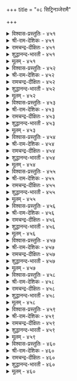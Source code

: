+++
title = "०८ सिट्रिनञ्जेरामै"

+++

<details><summary>विश्वास-प्रस्तुतिः - ४५१</summary>

सिट्रिनम् अञ्जुम् पॆरुमै सिऱुमैदान्  
सुट्रमाच् चूऴ्न्दु विडुम्।       ४५१
</details>

<details><summary>श्री-राम-देशिकः - ४५१</summary>

महान्तो दुष्टसाङ्गत्यात् भीतास्तिष्ठन्ति दूरतः ।  
दुष्टान् बन्धुसमान् कृत्वा नीचास्तुष्यन्ति तैः सह ॥ ४५१॥
</details>

<details><summary>रामचन्द्र-दीक्षितः - ४५१</summary>

451\. ciṟṟiṉam añcum, perumai; ciṟumaitāṉ  
cuṟṟamāc cūḻntuviṭum.

451\. The great dread the company of the ignoble, for the ignoble delight in the company of the mean.  
</details>

<details><summary>शुद्धानन्द-भारती - ४५१</summary>

1\. சிற்றினம் அஞ்சும் பெருமை சிறுமைதான்  
சுற்றமாச் சூழ்ந்து விடும்.  
The ignoble the noble fear  
The mean hold them as kinsmen dear.        451  
</details>

<details><summary>मूलम् - ४५१</summary>

सिट्रिनम् अञ्जुम् पॆरुमै सिऱुमैदान्  
सुट्रमाच् चूऴ्न्दु विडुम्।       ४५१
</details>

<details><summary>विश्वास-प्रस्तुतिः - ४५२</summary>

निलत्तियल्बाल् नीर्दिरिन् दट्रागुम् मान्दर्क्कु  
इनत्तियल्ब तागुम् अऱिवु।       ४५२
</details>

<details><summary>श्री-राम-देशिकः - ४५२</summary>

भूगतं सलिलं भूमिभेदाद् भिन्नरसं यथा ।  
तथा नरः सङ्गभेदाद् भिन्नभिन्नमतिर्भवेत् ॥ ४५२॥
</details>

<details><summary>रामचन्द्र-दीक्षितः - ४५२</summary>

452\. nilattu iyalpāṉ nīr tirintu, aṟṟu ākum;- māntarkku  
‘iṉattu’ iyalpatu ākum, aṟivu.

452\. Water smacks of the soil; The wisdom of man takes the colour of the company he keeps.  
</details>

<details><summary>शुद्धानन्द-भारती - ४५२</summary>

2\. நிலத்தியல்பால் நீர்திரிந் தற்றாகும் மாந்தர்க்கு  
இனத்தியல்ப தாகும் அறிவு.  
With soil changes water's taste  
With mates changes the mental state.        452  
</details>

<details><summary>मूलम् - ४५२</summary>

निलत्तियल्बाल् नीर्दिरिन् दट्रागुम् मान्दर्क्कु  
इनत्तियल्ब तागुम् अऱिवु।       ४५२
</details>

<details><summary>विश्वास-प्रस्तुतिः - ४५३</summary>

मनत्तानाम् मान्दर्क् कुणर्च्चि इनत्तानाम्  
इन्नान् ऎनप्पडुञ् जॊल्।       ४५३
</details>

<details><summary>श्री-राम-देशिकः - ४५३</summary>

सामान्यज्ञानजनने मनः कारणमिष्यते ।  
अयं योग्यो न वेत्येतद् ज्ञानं साङ्गत्यहेतुकम् ॥ ४५३॥
</details>

<details><summary>रामचन्द्र-दीक्षितः - ४५३</summary>

453\. maṉattāṉ ām, māntarkku uṇarcci; iṉattāṉ ām,  
‘iṉṉāṉ’ eṉappaṭum col.

453\. It is the mind that helps a man to gain knowledge; but it is one’s association that makes people say what sort of man he is.  
</details>

<details><summary>शुद्धानन्द-भारती - ४५३</summary>

3\. மனத்தானாம் மாந்தர்க் குணர்ச்சி இனத்தானாம்  
இன்னான் எனப்படுஞ் சொல்.  
Wisdom depends upon the mind  
The worth of man upon his friend.        453  
</details>

<details><summary>मूलम् - ४५३</summary>

मनत्तानाम् मान्दर्क् कुणर्च्चि इनत्तानाम्  
इन्नान् ऎनप्पडुञ् जॊल्।       ४५३
</details>

<details><summary>विश्वास-प्रस्तुतिः - ४५४</summary>

मनत्तु ळदुबोलक् काट्टि ऒरुवऱ्कु  
इनत्तुळ तागुम् अऱिवु।       ४५४
</details>

<details><summary>श्री-राम-देशिकः - ४५४</summary>

विशेषशेमुषी भायादादौ चित्तनिबन्धना ।  
विमर्शे सापि साङ्गत्यमूलैवेति स्थितिर्धुवा ॥ ४५४॥
</details>

<details><summary>रामचन्द्र-दीक्षितः - ४५४</summary>

454\. maṉattu uḷatu pōlak kāṭṭi, oruvaṟku  
iṉattu uḷatu ākum-aṟivu.

454\. One’s wisdom partakes of the nature of one’s mind and one is known by the company he keeps.  
</details>

<details><summary>शुद्धानन्द-भारती - ४५४</summary>

4\. மனத்து ளதுபோலக் காட்டி ஒருவற்கு  
இனத்துள தாகும் அறிவு.  
Wisdom seems to come from mind  
But it truly flows from the kind.        454  
</details>

<details><summary>मूलम् - ४५४</summary>

मनत्तु ळदुबोलक् काट्टि ऒरुवऱ्कु  
इनत्तुळ तागुम् अऱिवु।       ४५४
</details>

<details><summary>विश्वास-प्रस्तुतिः - ४५५</summary>

मनन्दूय्मै सॆय्विनै तूय्मै इरण्डुम्  
इनन्दूय्मै तूवा वरुम्।       ४५५
</details>

<details><summary>श्री-राम-देशिकः - ४५५</summary>

चित्तशुद्धिः कार्यशुद्धिरित्येतदुभयं नृणाम् ।  
सत्साङ्गत्यवशादेव भवेदिति विभाव्यताम् ॥ ४५५॥
</details>

<details><summary>रामचन्द्र-दीक्षितः - ४५५</summary>

455\. maṉam tūymai, ceyviṉai tūymai, iraṇṭum  
iṉam tūymai tūvā varum.

455\. Purity of mind and purity of action are of a piece with the purity of one’s associates.  
</details>

<details><summary>शुद्धानन्द-भारती - ४५५</summary>

5\. மனந்தூய்மை செய்வினை தூய்மை இரண்டும்  
இனம்தூய்மை தூவா வரும்.  
Purity of the thought and deed  
Comes from good company indeed.        455  
</details>

<details><summary>मूलम् - ४५५</summary>

मनन्दूय्मै सॆय्विनै तूय्मै इरण्डुम्  
इनन्दूय्मै तूवा वरुम्।       ४५५
</details>

<details><summary>विश्वास-प्रस्तुतिः - ४५६</summary>

मनन्दूयार्क् कॆच्चम्नन् ऱागुम् इनन्दूयार्क्कु  
इल्लैनन् ऱागा विनै।       ४५६
</details>

<details><summary>श्री-राम-देशिकः - ४५६</summary>

लोके शुद्धमनस्कानां शुद्धा स्याद् भाविसन्ततिः ।  
सत्साङ्गत्यसमेतानां जायते सकलं शुभम् ॥ ४५६॥
</details>

<details><summary>रामचन्द्र-दीक्षितः - ४५६</summary>

456\. maṉam tūyārkku eccam naṉṟu ākum; iṉam tūyārkku  
illai, naṉṟu ākā viṉai.

456\. A good progeny awaits the pure. There is no effort of one endowed with good company but bears fruit.  
</details>

<details><summary>शुद्धानन्द-भारती - ४५६</summary>

6\. மனம்தூயார்க் கெச்சம்நன் றாகும் இனம்தூயார்க்கு  
இல்லைநன் றாகா வினை.  
Pure-hearted get good progeny  
Pure friendship acts with victory.        456  
</details>

<details><summary>मूलम् - ४५६</summary>

मनन्दूयार्क् कॆच्चम्नन् ऱागुम् इनन्दूयार्क्कु  
इल्लैनन् ऱागा विनै।       ४५६
</details>

<details><summary>विश्वास-प्रस्तुतिः - ४५७</summary>

मननलम् मन्नुयिर्क् काक्कम् इननलम्  
ऎल्लाप् पुगऴुम् तरुम्।       ४५७
</details>

<details><summary>श्री-राम-देशिकः - ४५७</summary>

प्रणिनां चित्तसंशुद्धया सम्पत् सञ्जायते ध्रुवम् ।  
सत्साङ्गत्यान्मनःशुद्धया सह कीर्तिरपि ध्रुवा ॥ ४५७॥
</details>

<details><summary>रामचन्द्र-दीक्षितः - ४५७</summary>

457\. maṉa nalam maṉ uyirkku ākkam; iṉa nalam  
ellāp pukaḻum tarum.

457\. Company of the pure brings one all glory.  
</details>

<details><summary>शुद्धानन्द-भारती - ४५७</summary>

7\. மனநலம் மன்னுயிர்க் காக்கம் இனநலம்  
எல்லாப் புகழும் தரும்.  
Goodness of mind increases gain  
Good friendship fosters fame again.        457  
</details>

<details><summary>मूलम् - ४५७</summary>

मननलम् मन्नुयिर्क् काक्कम् इननलम्  
ऎल्लाप् पुगऴुम् तरुम्।       ४५७
</details>

<details><summary>विश्वास-प्रस्तुतिः - ४५८</summary>

मननलम् नन्गुडैय रायिनुम् साण्ड्रोर्क्कु  
इननलम् एमाप् पुडैत्तु।       ४५८
</details>

<details><summary>श्री-राम-देशिकः - ४५८</summary>

मनःशुद्धिः पुण्यकृत्यात् स्वयं जायेत केषुचित् ।  
सत्साङ्गत्यं चित्तशुद्धिं वर्धयेत् तादृशेष्वपि ॥ ४५८॥
</details>

<details><summary>रामचन्द्र-दीक्षितः - ४५८</summary>

458\. maṉa nalam naṉku uṭaiyar āyiṉum, cāṉṟōrkku  
iṉa nalam ēmāppu uṭaittu.

458\. The wise may be pure in mind. Good company is the source of one’s strength.  
</details>

<details><summary>शुद्धानन्द-भारती - ४५८</summary>

8\. மனநலம் நன்குடைய ராயினும் சான்றோர்க்கு  
இனநலம் ஏமாப் புடைத்து.  
Men of wisdom, though good in mind  
In friends of worth a new strength find.        458  
</details>

<details><summary>मूलम् - ४५८</summary>

मननलम् नन्गुडैय रायिनुम् साण्ड्रोर्क्कु  
इननलम् एमाप् पुडैत्तु।       ४५८
</details>

<details><summary>विश्वास-प्रस्तुतिः - ४५९</summary>

मननलत्तिन् आगुम् मऱुमैमऱ्ऱह्दुम्  
इननलत्तिन् एमाप् पुडैत्तु।       ४५९
</details>

<details><summary>श्री-राम-देशिकः - ४५९</summary>

आमुष्मिकं सुखं चित्तशुद्धया मन्प्राप्यते नरैः ।  
सत्सङ्गतिः सुखस्यास्य प्राप्तौ विघ्नं निवारयेत् ॥ ४५९॥
</details>

<details><summary>रामचन्द्र-दीक्षितः - ४५९</summary>

459\. maṉa nalattiṉ ākum, maṟumai; maṟṟu aḵtum  
iṉa nalattiṉ ēmāppu uṭaittu.

459\. Heaven awaits the pure of heart; verily it is the reward of good company.  
</details>

<details><summary>शुद्धानन्द-भारती - ४५९</summary>

9\. மனநலத்தின் ஆகும் மறுமைமற் றஃதும்  
இனநலத்தின் ஏமாப் புடைத்து.  
Good mind decides the future bliss  
Good company gains strength to this.        459  
</details>

<details><summary>मूलम् - ४५९</summary>

मननलत्तिन् आगुम् मऱुमैमऱ्ऱह्दुम्  
इननलत्तिन् एमाप् पुडैत्तु।       ४५९
</details>

<details><summary>विश्वास-प्रस्तुतिः - ४६०</summary>

नल्लिनत्ति नूङ्गुन् दुणैयिल्लै तीयिनत्तिन्  
अल्लऱ्पडुप्पदूउम् इल्।       ४६०
</details>

<details><summary>श्री-राम-देशिकः - ४६०</summary>

सत्सङ्गतिसमं मित्रं न भवेत् सुखसाधनम् ।  
दुसङ्गतिसमः शत्रुरपकर्ता न विद्यते ॥ ४६०॥
</details>

<details><summary>रामचन्द्र-दीक्षितः - ४६०</summary>

460\. nal iṉattiṉ ūṅkum tuṇai illai; tī iṉattiṉ  
allaṟpaṭuppatūum il.

460\. There is no greater evil than the company of the wicked.  
</details>

<details><summary>शुद्धानन्द-भारती - ४६०</summary>

10\. நல்லினத்தி னூங்குந் துணையில்லை தீயினத்தின்  
அல்லற் படுப்பதூஉம் இல்.  
No help good company exeeds;  
The bad to untold anguish leads.        460  
</details>

<details><summary>मूलम् - ४६०</summary>

नल्लिनत्ति नूङ्गुन् दुणैयिल्लै तीयिनत्तिन्  
अल्लऱ्पडुप्पदूउम् इल्।       ४६०
</details>
